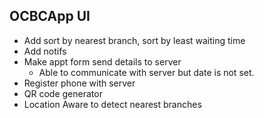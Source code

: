 OCBCApp UI
---

- Add sort by nearest branch, sort by least waiting time
- Add notifs
- Make appt form send details to server
  - Able to communicate with server but date is not set.
- Register phone with server
- QR code generator
- Location Aware to detect nearest branches

